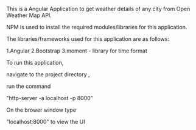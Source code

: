 This is a Angular Application to get weather details of any city from Open Weather Map API.

NPM is used to install the required modules/libraries for this application.

The libraries/frameworks used for this application are as follows:

1.Angular
2.Bootstrap 
3.moment - library for time format

To run this application,

navigate to the project directory ,

run the command 

"http-server -a localhost -p 8000"

On the brower window type

"localhost:8000" to view the UI 

